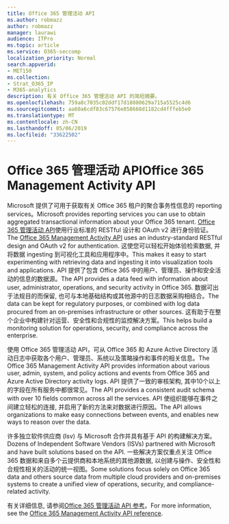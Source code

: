 ```yaml
---
title: Office 365 管理活动 API
ms.author: robmazz
author: robmazz
manager: laurawi
audience: ITPro
ms.topic: article
ms.service: O365-seccomp
localization_priority: Normal
search.appverid:
- MET150
ms.collection:
- Strat_O365_IP
- M365-analytics
description: 有关 Office 365 管理活动 API 的简短摘要。
ms.openlocfilehash: 759a8c7035c02ddf17d18080629a715a5525c4d6
ms.sourcegitcommit: aa60a6cdf83c67576e858668d1182cd4fffeb5e0
ms.translationtype: MT
ms.contentlocale: zh-CN
ms.lasthandoff: 05/06/2019
ms.locfileid: "33622502"
---
```

# <a name="office-365-management-activity-api"></a><span data-ttu-id="4a132-103">Office 365 管理活动 API</span><span class="sxs-lookup"><span data-stu-id="4a132-103">Office 365 Management Activity API</span></span>

<span data-ttu-id="4a132-104">Microsoft 提供了可用于获取有关 Office 365 租户的聚合事务性信息的 reporting services。</span><span class="sxs-lookup"><span data-stu-id="4a132-104">Microsoft provides reporting services you can use to obtain aggregated transactional information about your Office 365 tenant.</span></span> <span data-ttu-id="4a132-105">[Office 365 管理活动 API](https://docs.microsoft.com/office/office-365-management-api/office-365-management-apis-overview)使用行业标准的 RESTful 设计和 OAuth v2 进行身份验证。</span><span class="sxs-lookup"><span data-stu-id="4a132-105">The [Office 365 Management Activity API](https://docs.microsoft.com/office/office-365-management-api/office-365-management-apis-overview) uses an industry-standard RESTful design and OAuth v2 for authentication.</span></span> <span data-ttu-id="4a132-106">这使您可以轻松开始体验检索数据, 并将数据 ingesting 到可视化工具和应用程序中。</span><span class="sxs-lookup"><span data-stu-id="4a132-106">This makes it easy to start experimenting with retrieving data and ingesting it into visualization tools and applications.</span></span> <span data-ttu-id="4a132-107">API 提供了包含 Office 365 中的用户、管理员、操作和安全活动的信息的数据源。</span><span class="sxs-lookup"><span data-stu-id="4a132-107">The API provides a data feed with information about user, administrator, operations, and security activity in Office 365.</span></span> <span data-ttu-id="4a132-108">数据可出于法规目的而保留, 也可与本地基础结构或其他源中的日志数据采购相结合。</span><span class="sxs-lookup"><span data-stu-id="4a132-108">The data can be kept for regulatory purposes, or combined with log data procured from an on-premises infrastructure or other sources.</span></span> <span data-ttu-id="4a132-109">这有助于在整个企业中构建针对运营、安全性和合规性的监控解决方案。</span><span class="sxs-lookup"><span data-stu-id="4a132-109">This helps build a monitoring solution for operations, security, and compliance across the enterprise.</span></span>

<span data-ttu-id="4a132-110">使用 Office 365 管理活动 API，可从 Office 365 和 Azure Active Directory 活动日志中获取各个用户、管理员、系统以及策略操作和事件的相关信息。</span><span class="sxs-lookup"><span data-stu-id="4a132-110">The Office 365 Management Activity API provides information about various user, admin, system, and policy actions and events from Office 365 and Azure Active Directory activity logs.</span></span> <span data-ttu-id="4a132-111">API 提供了一致的审核架构, 其中10个以上的字段在所有服务中都很常见。</span><span class="sxs-lookup"><span data-stu-id="4a132-111">The API provides a consistent audit schema with over 10 fields common across all the services.</span></span> <span data-ttu-id="4a132-112">API 使组织能够在事件之间建立轻松的连接, 并启用了新的方法来对数据进行原因。</span><span class="sxs-lookup"><span data-stu-id="4a132-112">The API allows organizations to make easy connections between events, and enables new ways to reason over the data.</span></span>

<span data-ttu-id="4a132-113">许多独立软件供应商 (Isv) 与 Microsoft 合作并具有基于 API 的构建解决方案。</span><span class="sxs-lookup"><span data-stu-id="4a132-113">Dozens of Independent Software Vendors (ISVs) partnered with Microsoft and have built solutions based on the API.</span></span> <span data-ttu-id="4a132-114">一些解决方案仅重点关注 Office 365 数据和来自多个云提供商和本地系统的其他源数据, 以创建与操作、安全性和合规性相关的活动的统一视图。</span><span class="sxs-lookup"><span data-stu-id="4a132-114">Some solutions focus solely on Office 365 data and others source data from multiple cloud providers and on-premises systems to create a unified view of operations, security, and compliance-related activity.</span></span> 

<span data-ttu-id="4a132-115">有关详细信息, 请参阅[Office 365 管理活动 API 参考](https://docs.microsoft.com/office/office-365-management-api/office-365-management-activity-api-reference)。</span><span class="sxs-lookup"><span data-stu-id="4a132-115">For more information, see the [Office 365 Management Activity API reference](https://docs.microsoft.com/office/office-365-management-api/office-365-management-activity-api-reference).</span></span>
